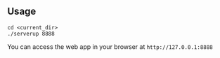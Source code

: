 ## Usage
```
cd <current_dir>
./serverup 8888
```

You can access the web app in your browser at ```http://127.0.0.1:8888```